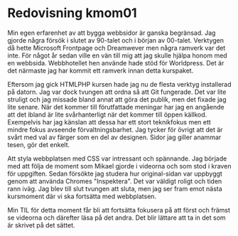 ---
---
Redovisning kmom01
=========================

Min egen erfarenhet av att bygga webbsidor är ganska begränsad. Jag gjorde några försök i slutet av 90-talet och i början av
00-talet. Verktygen då hette Microsoft Frontpage och Dreamwever men några ramverk var det inte. För något år sedan ville
en vän till mig att jag skulle hjälpa honom med en webbsida. Webbhotellet hen använde hade stöd för Worldpress. Det är
det närmaste jag har kommit ett ramverk innan detta kurspaket.

Eftersom jag gick HTMLPHP kursen hade jag nu de flesta verktyg installerad på datorn. Jag var dock tvungen att ordna så att
Git fungerade. Det var lite struligt och jag missade bland annat att göra det publik, men det fixade jag lite senare. När det kommer
till förutfattade meningar har jag en angående att det ibland är lite svårhanterligt när det kommer till öppen källkod.
Exempelvis har jag känslan att dessa har ett stort teknikfokus men ett mindre fokus avseende förvaltningsbarhet. Jag tycker för övrigt att det
är svårt med val av färger som en del av designen. Sidor jag giller anammar tesen, gör det enkelt.

Att styla webbplatsen med CSS var intressant och spännande. Jag började med att följa de moment som Mikael gjorde i videorna och som stod i
kraven för uppgiften. Sedan försökte jag studera hur original-sidan var uppbyggt genom att använda Chromes "Inspektera". Det var väldigt roligt
och tiden rann iväg. Jag blev till slut tvungen att sluta, men jag ser fram emot nästa kursmoment där vi ska fortsätta med webbplatsen.

Min TIL för detta moment får bli att fortsätta fokusera på att först och främst se videorna och därefter läsa på det andra. Det blir
lättare att ta in det som är skrivet på det sättet.
